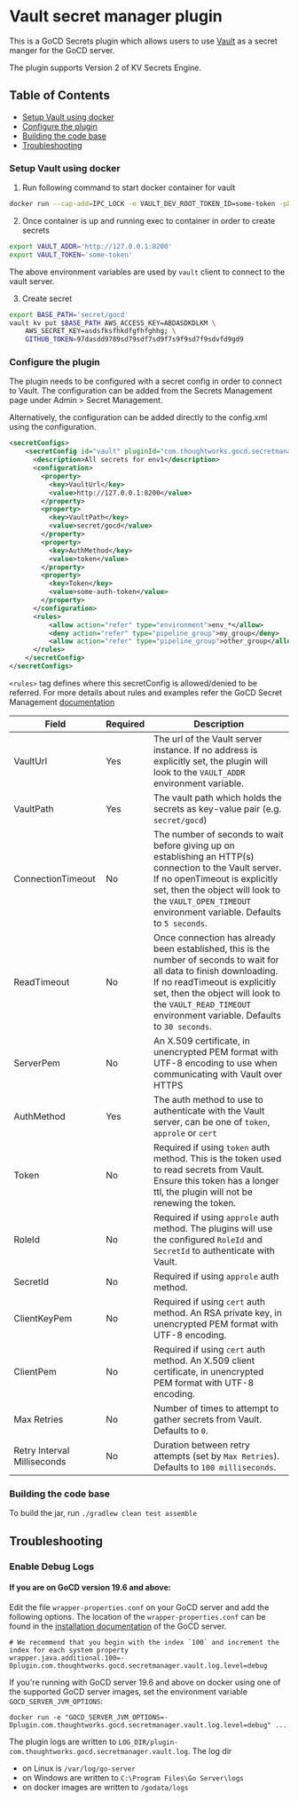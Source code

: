 # Vault secret manager plugin
This is a GoCD Secrets plugin which allows users to use [Vault](https://learn.hashicorp.com/vault/) as a secret manger for the GoCD server.

The plugin supports Version 2 of KV Secrets Engine.

## Table of Contents
* [Setup Vault using docker](#setup-vault-using-docker)
* [Configure the plugin](#configure-the-plugin)
* [Building the code base](#building-the-code-base)
* [Troubleshooting](#troubleshooting)

### Setup Vault using docker
1. Run following command to start docker container for vault
```bash
docker run --cap-add=IPC_LOCK -e VAULT_DEV_ROOT_TOKEN_ID=some-token -p8200:8200  -d --name=dev-vault vault:latest
```

2. Once container is up and running exec to container in order to create secrets

```bash
export VAULT_ADDR='http://127.0.0.1:8200'
export VAULT_TOKEN='some-token'
```

The above environment variables are used by `vault` client to connect to the vault server.

3. Create secret

```bash
export BASE_PATH='secret/gocd'
vault kv put $BASE_PATH AWS_ACCESS_KEY=ABDASDKDLKM \
    AWS_SECRET_KEY=asdsfksfhkdfgfhfghhg; \
    GITHUB_TOKEN=97dasdd9789sd79sdf7sd9f7s9f9sd7f9sdvfd9gd9
```

### Configure the plugin
The plugin needs to be configured with a secret config in order to connect to Vault. The configuration can be added from
the Secrets Management page under Admin > Secret Management.

Alternatively, the configuration can be added directly to the config.xml using the <secretConfig> configuration.

```xml
<secretConfigs>
    <secretConfig id="vault" pluginId="com.thoughtworks.gocd.secretmanager.vault">
      <description>All secrets for env1</description>
      <configuration>
        <property>
          <key>VaultUrl</key>
          <value>http://127.0.0.1:8200</value>
        </property>
        <property>
          <key>VaultPath</key>
          <value>secret/gocd</value>
        </property>
        <property>
          <key>AuthMethod</key>
          <value>token</value>
        </property>
        <property>
          <key>Token</key>
          <value>some-auth-token</value>
        </property>
      </configuration>
      <rules>
          <allow action="refer" type="environment">env_*</allow>
          <deny action="refer" type="pipeline_group">my_group</deny>
          <allow action="refer" type="pipeline_group">other_group</allow>
      </rules>
    </secretConfig>
</secretConfigs>
```

`<rules>` tag defines where this secretConfig is allowed/denied to be referred. For more details about rules and examples refer the GoCD Secret Management [documentation](https://docs.gocd.org/current/configuration/secrets_management.html)


| Field                       | Required | Description                                                                                                                                                                                                                                                        |
|-----------------------------|----------|--------------------------------------------------------------------------------------------------------------------------------------------------------------------------------------------------------------------------------------------------------------------|
| VaultUrl                    | Yes      | The url of the Vault server instance. If no address is explicitly set, the plugin will look to the `VAULT_ADDR` environment variable.                                                                                                                              |
| VaultPath                   | Yes      | The vault path which holds the secrets as key-value pair (e.g. `secret/gocd`)                                                                                                                                                                                      |
| ConnectionTimeout           | No       | The number of seconds to wait before giving up on establishing an HTTP(s) connection to the Vault server. If no openTimeout is explicitly set, then the object will look to the `VAULT_OPEN_TIMEOUT` environment variable. Defaults to `5 seconds`.                |
| ReadTimeout                 | No       | Once connection has already been established, this is the number of seconds to wait for all data to finish downloading. If no readTimeout is explicitly set, then the object will look to the `VAULT_READ_TIMEOUT` environment variable. Defaults to `30 seconds`. |
| ServerPem                   | No       | An X.509 certificate, in unencrypted PEM format with UTF-8 encoding to use when communicating with Vault over HTTPS                                                                                                                                                |
| AuthMethod                  | Yes      | The auth method to use to authenticate with the Vault server, can be one of `token`, `approle` or `cert`                                                                                                                                                           |
| Token                       | No       | Required if using `token` auth method. This is the token used to read secrets from Vault. Ensure this token has a longer ttl, the plugin will not be renewing the token.                                                                                           |
| RoleId                      | No       | Required if using `approle` auth method. The plugins will use the configured `RoleId` and `SecretId` to authenticate with Vault.                                                                                                                                   |
| SecretId                    | No       | Required if using `approle` auth method.                                                                                                                                                                                                                           |
| ClientKeyPem                | No       | Required if using `cert` auth method. An RSA private key, in unencrypted PEM format with UTF-8 encoding.                                                                                                                                                           |
| ClientPem                   | No       | Required if using `cert` auth method. An X.509 client certificate, in unencrypted PEM format with UTF-8 encoding.                                                                                                                                                  |
| Max Retries                 | No       | Number of times to attempt to gather secrets from Vault. Defaults to `0`.                                                                                                                                                                                          |
| Retry Interval Milliseconds | No       | Duration between retry attempts (set by `Max Retries`). Defaults to `100 milliseconds`.                                                                                                                                                                            |


### Building the code base
To build the jar, run `./gradlew clean test assemble`

## Troubleshooting

### Enable Debug Logs

#### If you are on GoCD version 19.6 and above:

Edit the file `wrapper-properties.conf` on your GoCD server and add the following options. The location of the `wrapper-properties.conf` can be found in the [installation documentation](https://docs.gocd.org/current/installation/installing_go_server.html) of the GoCD server.

```properties
# We recommend that you begin with the index `100` and increment the index for each system property
wrapper.java.additional.100=-Dplugin.com.thoughtworks.gocd.secretmanager.vault.log.level=debug
```

If you're running with GoCD server 19.6 and above on docker using one of the supported GoCD server images, set the environment variable `GOCD_SERVER_JVM_OPTIONS`:

```shell
docker run -e "GOCD_SERVER_JVM_OPTIONS=-Dplugin.com.thoughtworks.gocd.secretmanager.vault.log.level=debug" ...
```

The plugin logs are written to `LOG_DIR/plugin-com.thoughtworks.gocd.secretmanager.vault.log`. The log dir 
- on Linux is `/var/log/go-server`
- on Windows are written to `C:\Program Files\Go Server\logs` 
- on docker images are written to `/godata/logs`
